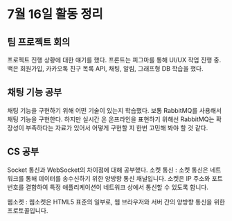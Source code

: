 # 7월 16일 활동 정리


## 팀 프로젝트 회의
프로젝트 진행 상황에 대한 얘기를 했다.
프론트는 피그마를 통해 UI/UX 작업 진행 중.
백은 회원가입, 카카오톡 친구 목록 API, 채팅, 알림, 그래프형 DB 학습을 했다.

## 채팅 기능 공부
채팅 기능을 구현하기 위해 어떤 기술이 있는지 학습했다.
보통 RabbitMQ를 사용해서 채팅 기능을 구현한다.
하지만 실시간 온 온프라인을 표현하기 위해선 RabbitMQ는 확장성이 부족하다는
자료가 있어서 어떻게 구현할 지 한번 고민해 봐야 할 것 같다.

## CS 공부
Socket 통신과 WebSocket의 차이점에 대해 공부했다.
소켓 통신 : 소켓 통신은 네트워크를 통해 데이터를 송수신하기 위한 양방향 통신 채널입니다. 소켓은 IP 주소와 포트 번호를 결합하여 특정 애플리케이션이 네트워크 상에서 통신할 수 있도록 합니다.

웹소켓 : 웹소켓은 HTML5 표준의 일부로, 웹 브라우저와 서버 간의 양방향 통신을 위한 프로토콜입니다.